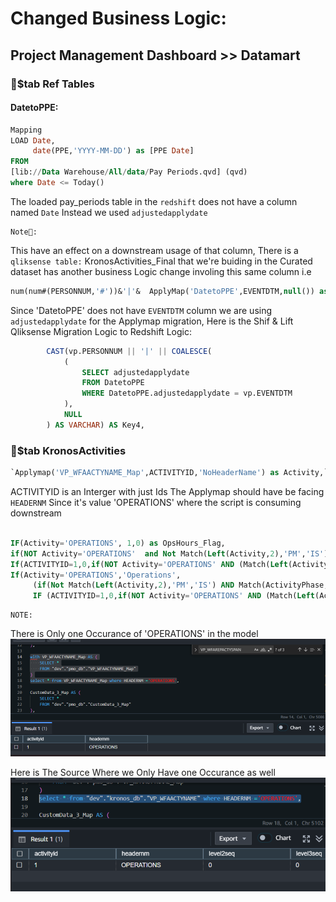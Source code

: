 # Changed Business Logic:

## Project Management Dashboard >> Datamart

### 🚩$tab Ref Tables

#### DatetoPPE:
``` sql
Mapping
LOAD Date, 
     date(PPE,'YYYY-MM-DD') as [PPE Date]
FROM
[lib://Data Warehouse/All/data/Pay Periods.qvd] (qvd)
where Date <= Today()
```
The loaded pay_periods table in the `redshift` does not have a column named `Date` Instead we used `adjustedapplydate`

	Note📝:
This have an effect on a downstream usage of that column, There is a `qliksense table:` KronosActivities_Final that we're buiding in the Curated dataset has another business Logic change involing this same column i.e
``` sql
num(num#(PERSONNUM,'#'))&'|'&  ApplyMap('DatetoPPE',EVENTDTM,null()) as Key4 , //used to link to Labor Distribution
```
Since 'DatetoPPE' does not have `EVENTDTM` column we are using `adjustedapplydate` for the Applymap migration,
Here is the Shif & Lift Qliksense Migration Logic to Redshift Logic:
``` sql 
        CAST(vp.PERSONNUM || '|' || COALESCE(
            (
                SELECT adjustedapplydate
                FROM DatetoPPE
                WHERE DatetoPPE.adjustedapplydate = vp.EVENTDTM
            ),
            NULL
        ) AS VARCHAR) AS Key4,
```

### 🚩$tab KronosActivities
``` sql
`Applymap('VP_WFAACTYNAME_Map',ACTIVITYID,'NoHeaderName') as Activity,`
```
ACTIVITYID is an Interger with just Ids
The Applymap should have be facing `HEADERNM` Since it's value 'OPERATIONS' where the script is consuming downstream 
``` sql

IF(Activity='OPERATIONS', 1,0) as OpsHours_Flag,
if(NOT Activity='OPERATIONS'  and Not Match(Left(Activity,2),'PM','IS') AND Match(ActivityPhase,'Configuration', 'Test','Testing' ,'Implementation',''), 1, 0) as CapitalHours_Flag,
If(ACTIVITYID=1,0,if(NOT Activity='OPERATIONS' AND (Match(Left(Activity,2),'PM','IS') OR Match(ActivityPhase,'Planning','Post-Implementation','Preliminary')), 1, 0)) as NonCapitalHours_Flag,
If(Activity='OPERATIONS','Operations',
	 (if(Not Match(Left(Activity,2),'PM','IS') AND Match(ActivityPhase,'Configuration', 'Test','Testing' ,'Implementation',''), 'Capitalizable',
	 IF (ACTIVITYID=1,0,if(NOT Activity='OPERATIONS' AND (Match(Left(Activity,2),'PM','IS') OR Match(ActivityPhase,'Planning','Post-Implementation','Preliminary','')), 'Non-Capitalizable', 'Undefined')) ))) as CapitalizationType;

```

    NOTE:
There is Only one Occurance of 'OPERATIONS' in the model
![alt text](image.png)

Here is The Source Where we Only Have one Occurance as well
![alt text](image-1.png)
